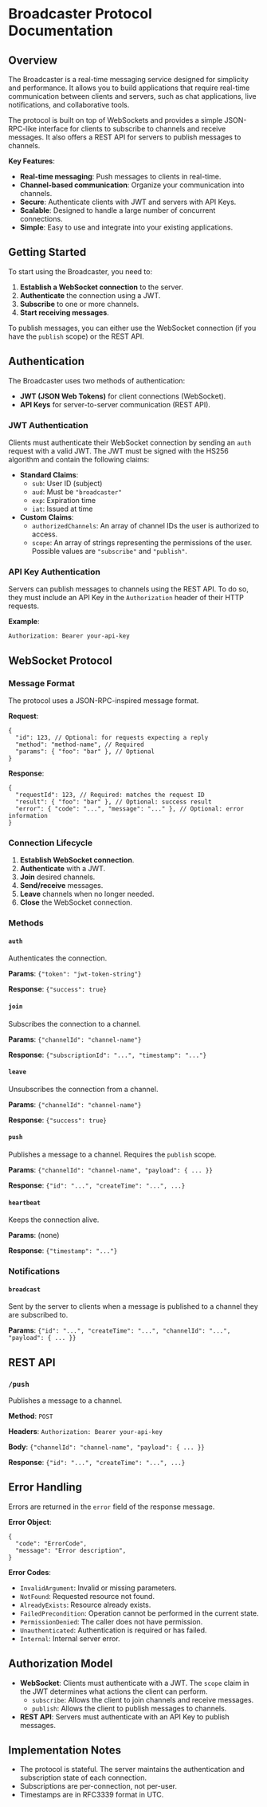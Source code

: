 # Broadcaster Protocol Documentation

## Overview

The Broadcaster is a real-time messaging service designed for simplicity and performance. It allows you to build applications that require real-time communication between clients and servers, such as chat applications, live notifications, and collaborative tools.

The protocol is built on top of WebSockets and provides a simple JSON-RPC-like interface for clients to subscribe to channels and receive messages. It also offers a REST API for servers to publish messages to channels.

**Key Features**:

- **Real-time messaging**: Push messages to clients in real-time.
- **Channel-based communication**: Organize your communication into channels.
- **Secure**: Authenticate clients with JWT and servers with API Keys.
- **Scalable**: Designed to handle a large number of concurrent connections.
- **Simple**: Easy to use and integrate into your existing applications.

## Getting Started

To start using the Broadcaster, you need to:

1.  **Establish a WebSocket connection** to the server.
2.  **Authenticate** the connection using a JWT.
3.  **Subscribe** to one or more channels.
4.  **Start receiving messages**.

To publish messages, you can either use the WebSocket connection (if you have the `publish` scope) or the REST API.

## Authentication

The Broadcaster uses two methods of authentication:

- **JWT (JSON Web Tokens)** for client connections (WebSocket).
- **API Keys** for server-to-server communication (REST API).

### JWT Authentication

Clients must authenticate their WebSocket connection by sending an `auth` request with a valid JWT. The JWT must be signed with the HS256 algorithm and contain the following claims:

- **Standard Claims**:
  - `sub`: User ID (subject)
  - `aud`: Must be `"broadcaster"`
  - `exp`: Expiration time
  - `iat`: Issued at time
- **Custom Claims**:
  - `authorizedChannels`: An array of channel IDs the user is authorized to access.
  - `scope`: An array of strings representing the permissions of the user. Possible values are `"subscribe"` and `"publish"`.

### API Key Authentication

Servers can publish messages to channels using the REST API. To do so, they must include an API Key in the `Authorization` header of their HTTP requests.

**Example**:

```
Authorization: Bearer your-api-key
```

## WebSocket Protocol

### Message Format

The protocol uses a JSON-RPC-inspired message format.

**Request**:

```jsonc
{
  "id": 123, // Optional: for requests expecting a reply
  "method": "method-name", // Required
  "params": { "foo": "bar" }, // Optional
}
```

**Response**:

```jsonc
{
  "requestId": 123, // Required: matches the request ID
  "result": { "foo": "bar" }, // Optional: success result
  "error": { "code": "...", "message": "..." }, // Optional: error information
}
```

### Connection Lifecycle

1.  **Establish WebSocket connection**.
2.  **Authenticate** with a JWT.
3.  **Join** desired channels.
4.  **Send/receive** messages.
5.  **Leave** channels when no longer needed.
6.  **Close** the WebSocket connection.

### Methods

#### `auth`

Authenticates the connection.

**Params**: `{"token": "jwt-token-string"}`

**Response**: `{"success": true}`

#### `join`

Subscribes the connection to a channel.

**Params**: `{"channelId": "channel-name"}`

**Response**: `{"subscriptionId": "...", "timestamp": "..."}`

#### `leave`

Unsubscribes the connection from a channel.

**Params**: `{"channelId": "channel-name"}`

**Response**: `{"success": true}`

#### `push`

Publishes a message to a channel. Requires the `publish` scope.

**Params**: `{"channelId": "channel-name", "payload": { ... }}`

**Response**: `{"id": "...", "createTime": "...", ...}`

#### `heartbeat`

Keeps the connection alive.

**Params**: (none)

**Response**: `{"timestamp": "..."}`

### Notifications

#### `broadcast`

Sent by the server to clients when a message is published to a channel they are subscribed to.

**Params**: `{"id": "...", "createTime": "...", "channelId": "...", "payload": { ... }}`

## REST API

### `/push`

Publishes a message to a channel.

**Method**: `POST`

**Headers**: `Authorization: Bearer your-api-key`

**Body**: `{"channelId": "channel-name", "payload": { ... }}`

**Response**: `{"id": "...", "createTime": "...", ...}`

## Error Handling

Errors are returned in the `error` field of the response message.

**Error Object**:

```jsonc
{
  "code": "ErrorCode",
  "message": "Error description",
}
```

**Error Codes**:

- `InvalidArgument`: Invalid or missing parameters.
- `NotFound`: Requested resource not found.
- `AlreadyExists`: Resource already exists.
- `FailedPrecondition`: Operation cannot be performed in the current state.
- `PermissionDenied`: The caller does not have permission.
- `Unauthenticated`: Authentication is required or has failed.
- `Internal`: Internal server error.

## Authorization Model

- **WebSocket**: Clients must authenticate with a JWT. The `scope` claim in the JWT determines what actions the client can perform.
  - `subscribe`: Allows the client to join channels and receive messages.
  - `publish`: Allows the client to publish messages to channels.
- **REST API**: Servers must authenticate with an API Key to publish messages.

## Implementation Notes

- The protocol is stateful. The server maintains the authentication and subscription state of each connection.
- Subscriptions are per-connection, not per-user.
- Timestamps are in RFC3339 format in UTC.
